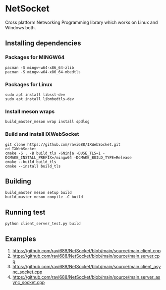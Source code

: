 # NetSocket
Cross platform Networking Programming library which works on Linux and Windows both. 

## Installing dependencies
### Packages for MINGW64
```
pacman -S mingw-w64-x86_64-zlib
pacman -S mingw-w64-x86_64-mbedtls
```
### Packages for Linux
```
sudo apt install libssl-dev
sudo apt install libmbedtls-dev
```
### Install meson wraps
```
build_master_meson wrap install spdlog
```
### Build and install IXWebSocket
```
git clone https://github.com/ravi688/IXWebSocket.git
cd IXWebSocket
cmake -S . -B build_tls -GNinja -DUSE_TLS=1 -DCMAKE_INSTALL_PREFIX=/mingw64 -DCMAKE_BUILD_TYPE=Release
cmake --build build_tls
cmake --install build_tls
```

## Building
```
build_master meson setup build
build_master meson compile -C build
```
## Running test
```
python client_server_test.py build
```
## Examples
1. https://github.com/ravi688/NetSocket/blob/main/source/main.client.cpp
2. https://github.com/ravi688/NetSocket/blob/main/source/main.server.cpp
3. https://github.com/ravi688/NetSocket/blob/main/source/main.client_async_socket.cpp
4. https://github.com/ravi688/NetSocket/blob/main/source/main.server_async_socket.cpp
